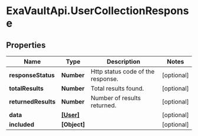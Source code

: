 # ExaVaultApi.UserCollectionResponse

## Properties
Name | Type | Description | Notes
------------ | ------------- | ------------- | -------------
**responseStatus** | **Number** | Http status code of the response.  | [optional] 
**totalResults** | **Number** | Total results found. | [optional] 
**returnedResults** | **Number** | Number of results returned. | [optional] 
**data** | [**[User]**](User.md) |  | [optional] 
**included** | **[Object]** |  | [optional] 
